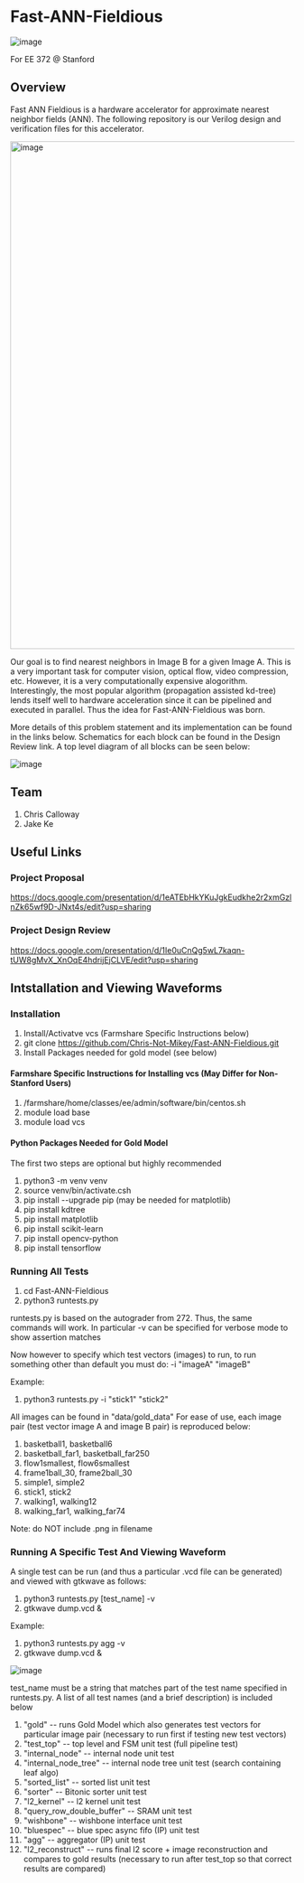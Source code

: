 # Fast-ANN-Fieldious

![image](https://user-images.githubusercontent.com/54165966/165867879-52a9eb76-753d-4341-ba2a-b99ad0ebb708.png)


For EE 372 @ Stanford




## Overview

Fast ANN Fieldious is a hardware accelerator for approximate nearest neighbor fields (ANN). The following repository is our Verilog design and verification files for this accelerator.

<img width="899" alt="image" src="https://user-images.githubusercontent.com/54165966/166093855-555c4de2-8ea2-4fbe-929c-e81455e49181.png">



Our goal is to find nearest neighbors in Image B for a given Image A.
This is a very important task for computer vision, optical flow, video compression, etc.
However, it is a very computationally expensive alogorithm. Interestingly, the most popular algorithm (propagation assisted kd-tree) lends itself well to hardware acceleration since it can be pipelined and executed in parallel. Thus the idea for Fast-ANN-Fieldious was born. 

More details of this problem statement and its implementation can be found in the links below.
Schematics for each block can be found in the Design Review link. A top level diagram of all blocks can be seen below:

![image](https://user-images.githubusercontent.com/54165966/166120157-2986be25-6eac-4444-ad91-6d91395445e2.png)



## Team
1. Chris Calloway 
2. Jake Ke


## Useful Links

### Project Proposal

https://docs.google.com/presentation/d/1eATEbHkYKuJgkEudkhe2r2xmGzlnZk65wf9D-JNxt4s/edit?usp=sharing

### Project Design Review

https://docs.google.com/presentation/d/1Ie0uCnQg5wL7kaqn-tUW8gMvX_XnOqE4hdrijEjCLVE/edit?usp=sharing


## Intstallation and Viewing Waveforms

### Installation
1. Install/Activatve vcs (Farmshare Specific Instructions below)
2. git clone https://github.com/Chris-Not-Mikey/Fast-ANN-Fieldious.git
3. Install Packages needed for gold model (see below)


#### Farmshare Specific Instructions for Installing vcs (May Differ for Non-Stanford Users)
1. /farmshare/home/classes/ee/admin/software/bin/centos.sh
2. module load base
3. module load vcs

#### Python Packages Needed for Gold Model 


The first two steps are optional but highly recommended

1. python3 -m venv venv
2. source venv/bin/activate.csh
3. pip install --upgrade pip (may be needed for matplotlib)
4. pip install kdtree
5. pip install matplotlib
6. pip install scikit-learn
7. pip install opencv-python
8. pip install tensorflow




### Running All Tests 

1. cd Fast-ANN-Fieldious
2. python3 runtests.py 

runtests.py is based on the autograder from 272. Thus, the same commands will work.
In particular -v can be specified for verbose mode to show assertion matches

Now however to specify which test vectors (images) to run, to run something other than default you must do:
-i "imageA" "imageB"

Example:
1. python3 runtests.py -i "stick1" "stick2"

All images can be found in "data/gold_data"
For ease of use, each image pair (test vector image A and image B pair) is reproduced below:

1. basketball1, basketball6
2. basketball_far1, basketball_far250
3. flow1smallest, flow6smallest
4. frame1ball_30, frame2ball_30
5. simple1, simple2
6. stick1, stick2
7. walking1, walking12
8. walking_far1, walking_far74


Note: do NOT include .png in filename



### Running A Specific Test And Viewing Waveform 

A single test can be run (and thus a particular .vcd file can be generated) and viewed with gtkwave as follows:

1. python3 runtests.py [test_name] -v 
2. gtkwave dump.vcd &

Example:

1. python3 runtests.py agg -v
2. gtkwave dump.vcd &

![image](https://user-images.githubusercontent.com/54165966/165996749-ff3fa46b-96c2-44ea-9b0f-8baa945aaeec.png)





test_name must be a string that matches part of the test name specified in runtests.py.
A list of all test names (and a brief description) is included below

1. "gold" -- runs Gold Model which also generates test vectors for particular image pair (necessary to run first if testing new test vectors)
2. "test_top" -- top level and FSM unit test (full pipeline test)
3. "internal_node" -- internal node unit test
4. "internal_node_tree" -- internal node tree unit test (search containing leaf algo)
5. "sorted_list" -- sorted list unit test
6. "sorter" -- Bitonic sorter unit test
7. "l2_kernel" -- l2 kernel unit test
8. "query_row_double_buffer" -- SRAM unit test 
9. "wishbone" -- wishbone interface unit test
10. "bluespec" -- blue spec async fifo (IP) unit test 
11. "agg" -- aggregator (IP) unit test
12. "l2_reconstruct" -- runs final l2 score + image reconstruction and compares to gold results (necessary to run after test_top so that correct results are compared)









